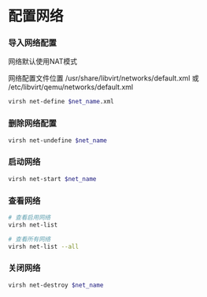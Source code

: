 # 配置网络


### 导入网络配置

网络默认使用NAT模式

网络配置文件位置 /usr/share/libvirt/networks/default.xml 或 /etc/libvirt/qemu/networks/default.xml

```bash
virsh net-define $net_name.xml
```


### 删除网络配置

```bash
virsh net-undefine $net_name
```


### 启动网络

```bash
virsh net-start $net_name
```


### 查看网络

```bash
# 查看启用网络
virsh net-list

# 查看所有网络
virsh net-list --all
```


### 关闭网络

```bash
virsh net-destroy $net_name
```
